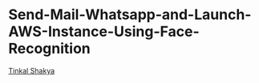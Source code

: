 # Send-Mail-Whatsapp-and-Launch-AWS-Instance-Using-Face-Recognition
<div class="badge-base LI-profile-badge" data-locale="en_US" data-size="medium" data-theme="light" data-type="HORIZONTAL" data-vanity="tinkal-shakya-62396b192" data-version="v1"><a class="badge-base__link LI-simple-link" href="https://in.linkedin.com/in/tinkal-shakya-62396b192?trk=profile-badge">Tinkal Shakya</a></div>
